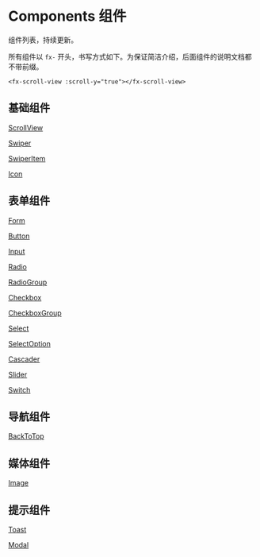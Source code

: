 # Components 组件

组件列表，持续更新。

所有组件以 `fx-` 开头，书写方式如下。为保证简洁介绍，后面组件的说明文档都不带前缀。

```
<fx-scroll-view :scroll-y="true"></fx-scroll-view>
```

## <a name="基础组件">基础组件</a>

[ScrollView](./components/README.ScrollView.md)

[Swiper](./components/README.Swiper.md)

[SwiperItem](./components/README.SwiperItem.md)

[Icon](./components/README.Icon.md)

## <a name="表单组件">表单组件</a>

[Form](./components/README.Form.md)

[Button](./components/README.Button.md)

[Input](./components/README.Input.md)

[Radio](./components/README.Radio.md)

[RadioGroup](./components/README.RadioGroup.md)

[Checkbox](./components/README.Checkbox.md)

[CheckboxGroup](./components/README.CheckboxGroup.md)

[Select](./components/README.Select.md)

[SelectOption](./components/README.SelectOption.md)

[Cascader](./components/README.Cascader.md)

[Slider](./components/README.Slider.md)

[Switch](./components/README.Switch.md)

## <a name="导航组件">导航组件</a>

[BackToTop](./components/README.BackToTop.md)

## <a name="媒体组件">媒体组件</a>

[Image](./components/README.Image.md)

## <a name="提示组件">提示组件</a>

[Toast](./components/README.Toast.md)

[Modal](./components/README.Modal.md)
